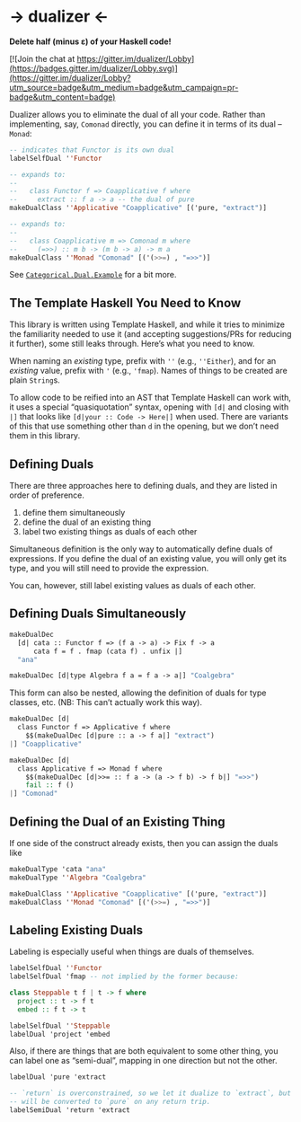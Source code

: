 # → dualizer ←

**Delete half (minus ε) of your Haskell code!**

[![Join the chat at https://gitter.im/dualizer/Lobby](https://badges.gitter.im/dualizer/Lobby.svg)](https://gitter.im/dualizer/Lobby?utm_source=badge&utm_medium=badge&utm_campaign=pr-badge&utm_content=badge)

Dualizer allows you to eliminate the dual of all your code. Rather than implementing, say, `Comonad` directly, you can define it in terms of its dual – `Monad`:

```haskell
-- indicates that Functor is its own dual
labelSelfDual ''Functor

-- expands to:
--
--   class Functor f => Coapplicative f where
--     extract :: f a -> a -- the dual of pure
makeDualClass ''Applicative "Coapplicative" [('pure, "extract")]

-- expands to:
--
--   class Coapplicative m => Comonad m where
--     (=>>) :: m b -> (m b -> a) -> m a
makeDualClass ''Monad "Comonad" [('(>>=) , "=>>")]
```

See [`Categorical.Dual.Example`](src/Categorical/Dual/Example.hs) for a bit more.

## The Template Haskell You Need to Know

This library is written using Template Haskell, and while it tries to minimize the familiarity needed to use it (and accepting suggestions/PRs for reducing it further), some still leaks through. Here’s what you need to know.

When naming an _existing_ type, prefix with `''` (e.g., `''Either`), and for an _existing_ value, prefix with `'` (e.g., `'fmap`). Names of things to be created are plain `String`s.

To allow code to be reified into an AST that Template Haskell can work with, it uses a special “quasiquotation” syntax, opening with `[d|` and closing with `|]` that looks like `[d|your :: Code -> Here|]` when used. There are variants of this that use something other than `d` in the opening, but we don’t need them in this library.

## Defining Duals

There are three approaches here to defining duals, and they are listed in order of preference.

1. define them simultaneously
2. define the dual of an existing thing
3. label two existing things as duals of each other

Simultaneous definition is the only way to automatically define duals of expressions. If you define the dual of an existing value, you will only get its type, and you will still need to provide the expression.

You can, however, still label existing values as duals of each other.

## Defining Duals Simultaneously

```haskell
makeDualDec
  [d| cata :: Functor f => (f a -> a) -> Fix f -> a
      cata f = f . fmap (cata f) . unfix |]
  "ana"

makeDualDec [d|type Algebra f a = f a -> a|] "Coalgebra"
```

This form can also be nested, allowing the definition of duals for type classes, etc. (NB: This can’t actually work this way).
```haskell
makeDualDec [d|
  class Functor f => Applicative f where
    $$(makeDualDec [d|pure :: a -> f a|] "extract")
|] "Coapplicative"

makeDualDec [d|
  class Applicative f => Monad f where
    $$(makeDualDec [d|>>= :: f a -> (a -> f b) -> f b|] "=>>")
    fail :: f ()
|] "Comonad"
```

## Defining the Dual of an Existing Thing

If one side of the construct already exists, then you can assign the duals like

```haskell
makeDualType 'cata "ana"
makeDualType ''Algebra "Coalgebra"
```

```haskell
makeDualClass ''Applicative "Coapplicative" [('pure, "extract")]
makeDualClass ''Monad "Comonad" [('(>>=) , "=>>")]
```

## Labeling Existing Duals

Labeling is especially useful when things are duals of themselves.

```haskell
labelSelfDual ''Functor
labelSelfDual 'fmap -- not implied by the former because:

class Steppable t f | t -> f where
  project :: t -> f t
  embed :: f t -> t

labelSelfDual ''Steppable
labelDual 'project 'embed
```

Also, if there are things that are both equivalent to some other thing, you can label one as “semi-dual”, mapping in one direction but not the other.

```haskell
labelDual 'pure 'extract

-- `return` is overconstrained, so we let it dualize to `extract`, but `extract`
-- will be converted to `pure` on any return trip.
labelSemiDual 'return 'extract
```
